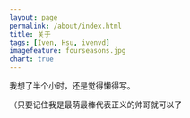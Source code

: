 ```yaml
---
layout: page
permalink: /about/index.html
title: 关于
tags: [Iven, Hsu, ivenvd]
imagefeature: fourseasons.jpg
chart: true
---
```


我想了半个小时，还是觉得懒得写。

（只要记住我是最萌最棒代表正义的帅哥就可以了
